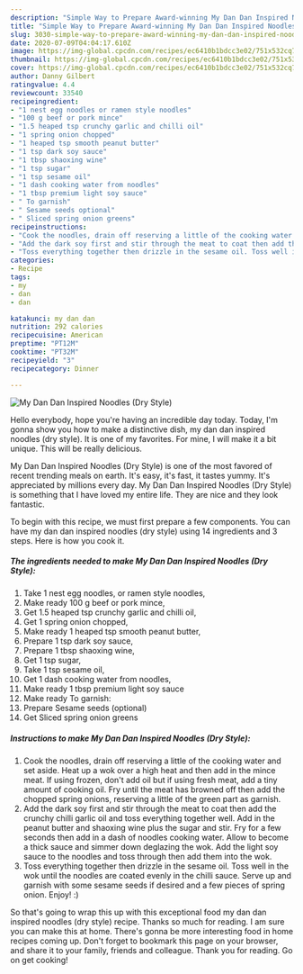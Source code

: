 ```yaml
---
description: "Simple Way to Prepare Award-winning My Dan Dan Inspired Noodles (Dry Style)"
title: "Simple Way to Prepare Award-winning My Dan Dan Inspired Noodles (Dry Style)"
slug: 3030-simple-way-to-prepare-award-winning-my-dan-dan-inspired-noodles-dry-style
date: 2020-07-09T04:04:17.610Z
image: https://img-global.cpcdn.com/recipes/ec6410b1bdcc3e02/751x532cq70/my-dan-dan-inspired-noodles-dry-style-recipe-main-photo.jpg
thumbnail: https://img-global.cpcdn.com/recipes/ec6410b1bdcc3e02/751x532cq70/my-dan-dan-inspired-noodles-dry-style-recipe-main-photo.jpg
cover: https://img-global.cpcdn.com/recipes/ec6410b1bdcc3e02/751x532cq70/my-dan-dan-inspired-noodles-dry-style-recipe-main-photo.jpg
author: Danny Gilbert
ratingvalue: 4.4
reviewcount: 33540
recipeingredient:
- "1 nest egg noodles or ramen style noodles"
- "100 g beef or pork mince"
- "1.5 heaped tsp crunchy garlic and chilli oil"
- "1 spring onion chopped"
- "1 heaped tsp smooth peanut butter"
- "1 tsp dark soy sauce"
- "1 tbsp shaoxing wine"
- "1 tsp sugar"
- "1 tsp sesame oil"
- "1 dash cooking water from noodles"
- "1 tbsp premium light soy sauce"
- " To garnish"
- " Sesame seeds optional"
- " Sliced spring onion greens"
recipeinstructions:
- "Cook the noodles, drain off reserving a little of the cooking water and set aside. Heat up a wok over a high heat and then add in the mince meat. If using frozen, don&#39;t add oil but if using fresh meat, add a tiny amount of cooking oil. Fry until the meat has browned off then add the chopped spring onions, reserving a little of the green part as garnish."
- "Add the dark soy first and stir through the meat to coat then add the crunchy chilli garlic oil and toss everything together well. Add in the peanut butter and shaoxing wine plus the sugar and stir. Fry for a few seconds then add in a dash of noodles cooking water. Allow to become a thick sauce and simmer down deglazing the wok. Add the light soy sauce to the noodles and toss through then add them into the wok."
- "Toss everything together then drizzle in the sesame oil. Toss well in the wok until the noodles are coated evenly in the chilli sauce. Serve up and garnish with some sesame seeds if desired and a few pieces of spring onion. Enjoy! :)"
categories:
- Recipe
tags:
- my
- dan
- dan

katakunci: my dan dan 
nutrition: 292 calories
recipecuisine: American
preptime: "PT12M"
cooktime: "PT32M"
recipeyield: "3"
recipecategory: Dinner

---
```



![My Dan Dan Inspired Noodles (Dry Style)](https://img-global.cpcdn.com/recipes/ec6410b1bdcc3e02/751x532cq70/my-dan-dan-inspired-noodles-dry-style-recipe-main-photo.jpg)

Hello everybody, hope you're having an incredible day today. Today, I'm gonna show you how to make a distinctive dish, my dan dan inspired noodles (dry style). It is one of my favorites. For mine, I will make it a bit unique. This will be really delicious.



My Dan Dan Inspired Noodles (Dry Style) is one of the most favored of recent trending meals on earth. It's easy, it's fast, it tastes yummy. It's appreciated by millions every day. My Dan Dan Inspired Noodles (Dry Style) is something that I have loved my entire life. They are nice and they look fantastic.


To begin with this recipe, we must first prepare a few components. You can have my dan dan inspired noodles (dry style) using 14 ingredients and 3 steps. Here is how you cook it.

<!--inarticleads1-->

##### The ingredients needed to make My Dan Dan Inspired Noodles (Dry Style):

1. Take 1 nest egg noodles, or ramen style noodles,
1. Make ready 100 g beef or pork mince,
1. Get 1.5 heaped tsp crunchy garlic and chilli oil,
1. Get 1 spring onion chopped,
1. Make ready 1 heaped tsp smooth peanut butter,
1. Prepare 1 tsp dark soy sauce,
1. Prepare 1 tbsp shaoxing wine,
1. Get 1 tsp sugar,
1. Take 1 tsp sesame oil,
1. Get 1 dash cooking water from noodles,
1. Make ready 1 tbsp premium light soy sauce
1. Make ready  To garnish:
1. Prepare  Sesame seeds (optional)
1. Get  Sliced spring onion greens




<!--inarticleads2-->

##### Instructions to make My Dan Dan Inspired Noodles (Dry Style):

1. Cook the noodles, drain off reserving a little of the cooking water and set aside. Heat up a wok over a high heat and then add in the mince meat. If using frozen, don&#39;t add oil but if using fresh meat, add a tiny amount of cooking oil. Fry until the meat has browned off then add the chopped spring onions, reserving a little of the green part as garnish.
1. Add the dark soy first and stir through the meat to coat then add the crunchy chilli garlic oil and toss everything together well. Add in the peanut butter and shaoxing wine plus the sugar and stir. Fry for a few seconds then add in a dash of noodles cooking water. Allow to become a thick sauce and simmer down deglazing the wok. Add the light soy sauce to the noodles and toss through then add them into the wok.
1. Toss everything together then drizzle in the sesame oil. Toss well in the wok until the noodles are coated evenly in the chilli sauce. Serve up and garnish with some sesame seeds if desired and a few pieces of spring onion. Enjoy! :)




So that's going to wrap this up with this exceptional food my dan dan inspired noodles (dry style) recipe. Thanks so much for reading. I am sure you can make this at home. There's gonna be more interesting food in home recipes coming up. Don't forget to bookmark this page on your browser, and share it to your family, friends and colleague. Thank you for reading. Go on get cooking!
